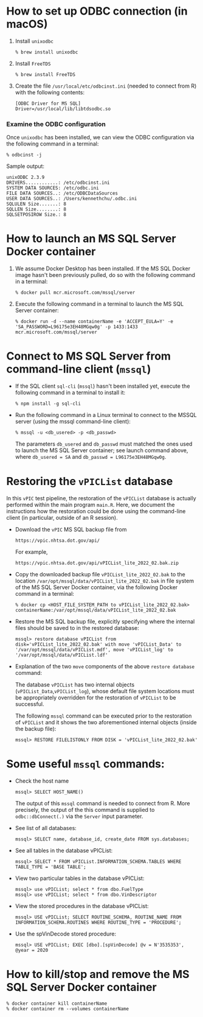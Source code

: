 
# How to set up ODBC connection (in macOS)

1.  Install `unixodbc`

    ```
    % brew install unixodbc
    ```

1.  Install `FreeTDS`

    ```
    % brew install FreeTDS
    ```

1.  Create the file `/usr/local/etc/odbcinst.ini` (needed to connect from R) with the following contents:

    ```
    [ODBC Driver for MS SQL]
    Driver=/usr/local/lib/libtdsodbc.so
    ```

### Examine the ODBC configuration

Once `unixodbc` has been installed, we can view the ODBC configuration via the following command in a terminal:
```
% odbcinst -j                                 
```

Sample output:
```
unixODBC 2.3.9
DRIVERS............: /etc/odbcinst.ini
SYSTEM DATA SOURCES: /etc/odbc.ini
FILE DATA SOURCES..: /etc/ODBCDataSources
USER DATA SOURCES..: /Users/kennethchu/.odbc.ini
SQLULEN Size.......: 8
SQLLEN Size........: 8
SQLSETPOSIROW Size.: 8
```

# How to launch an MS SQL Server Docker container

1.  We assume Docker Desktop has been installed.
    If the MS SQL Docker image hasn't been previously pulled,
    do so with the following command in a terminal:

    ```
    % docker pull mcr.microsoft.com/mssql/server
    ```

1.  Execute the following command in a terminal to launch the MS SQL Server container:

    ```
    % docker run -d --name containerName -e 'ACCEPT_EULA=Y' -e 'SA_PASSWORD=L96175e3EH48MGqw0g' -p 1433:1433 mcr.microsoft.com/mssql/server
    ```

# Connect to MS SQL Server from command-line client (`mssql`)

*   If the SQL client `sql-cli` (`mssql`) hasn't been installed yet,
    execute the following command in a terminal to install it:

    ```
    % npm install -g sql-cli
    ```

*   Run the following command in a Linux terminal to connect to the MSSQL server (using the mssql command-line client):

    ```
    % mssql -u <db_usered> -p <db_passwd>
    ```

    The parameters `db_usered` and `db_passwd` must matched the ones used
    to launch the MS SQL Server container; see launch command above,
    where `db_usered = SA` and `db_passwd = L96175e3EH48MGqw0g`.

# Restoring the `vPICList` database

In this `vPIC` test pipeline, the restoration of the `vPICList` database
is actually performed within the main program `main.R`.
Here, we document the instructions how the restoration could be done
using the command-line client (in particular, outside of an R session).

*   Download the `vPIC` MS SQL backup file from
    ```
    https://vpic.nhtsa.dot.gov/api/
    ```
    For example,
    ```
    https://vpic.nhtsa.dot.gov/api/vPICList_lite_2022_02.bak.zip
    ```

*   Copy the downloaded backup file `vPICList_lite_2022_02.bak`
    to the location
    `/var/opt/mssql/data/vPICList_lite_2022_02.bak`
    in file system of the MS SQL Server Docker container,
    via the following Docker command in a terminal:
    ```
    % docker cp <HOST_FILE_SYSTEM_PATH to vPICList_lite_2022_02.bak> containerName:/var/opt/mssql/data/vPICList_lite_2022_02.bak
    ```

*   Restore the MS SQL backup file,
    explicitly specifying where the internal files should be saved to
    in the restored database:
    ```
    mssql> restore database vPICList from disk='vPICList_lite_2022_02.bak' with move 'vPICList_Data' to '/var/opt/mssql/data/vPICList.mdf', move 'vPICList_log' to '/var/opt/mssql/data/vPICList.ldf'
    ```

*   Explanation of the two `move` components of the above `restore database` command:

    The database `vPICList` has two internal objects (`vPICList_Data`,`vPICList_log`),
    whose default file system locations must be appropriately overridden
    for the restoration of `vPICList` to be successful.

    The following `mssql` command can be executed prior to the restoration of
    `vPICList` and it shows the two aforementioned internal objects
    (inside the backup file):
    ```
    mssql> RESTORE FILELISTONLY FROM DISK = 'vPICList_lite_2022_02.bak'
    ```

# Some useful `mssql` commands:

*   Check the host name
    ```
    mssql> SELECT HOST_NAME()
    ```
    The output of this `mssql` command is needed to connect from R.
    More precisely, the output of the this command is supplied to
    `odbc::dbConnect(.)` via the `Server` input parameter.

*   See list of all databases:
    ```
    mssql> SELECT name, database_id, create_date FROM sys.databases;
    ```

*   See all tables in the database vPICList:
    ```
    mssql> SELECT * FROM vPICList.INFORMATION_SCHEMA.TABLES WHERE TABLE_TYPE = 'BASE TABLE';
    ```

*   View two particular tables in the database vPICList:
    ```
    mssql> use vPICList; select * from dbo.FuelType
    mssql> use vPICList; select * from dbo.VinDescriptor
    ````

*   View the stored procedures in the database vPICList:
    ```
    mssql> USE vPICList; SELECT ROUTINE_SCHEMA, ROUTINE_NAME FROM INFORMATION_SCHEMA.ROUTINES WHERE ROUTINE_TYPE = 'PROCEDURE';
    ```

*   Use the spVinDecode stored procedure:
    ```
    mssql> USE vPICList; EXEC [dbo].[spVinDecode] @v = N'3535353', @year = 2020
    ```

# How to kill/stop and remove the MS SQL Server Docker container
  ```
  % docker container kill containerName
  % docker container rm --volumes containerName
  ```

